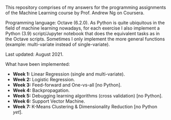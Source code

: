 This repository comprises of my answers for the programming assignments of the Machine Learning course by Prof. Andrew Ng on Coursera.  

Programming language: Octave (6.2.0). As Python is quite ubiquitous in the field of machine learning nowadays, for each exercise I also implement a Python (3.9) script/Jupyter notebook that does the equivalent tasks as in the Octave scripts. Sometimes I only implement the more general functions (example: multi-variate instead of single-variate).

Last updated: August 2021.

What have been implemented:
- **Week 1:** Linear Regression (single and multi-variate).
- **Week 2:** Logistic Regression.
- **Week 3:** Feed-forward and One-vs-all [no Python].
- **Week 4:** Backpropagation.
- **Week 5:** Debugging learning algorithms (cross validation) [no Python].
- **Week 6:** Support Vector Machine.
- **Week 7:** K-Means Clustering & Dimensionality Reduction [no Python _yet_].

